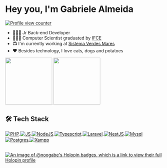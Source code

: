 <h1 align="left">Hey you, I'm Gabriele Almeida </h1>
<a href="https://github.com/noogabe">
    <p align="left"><img src="https://komarev.com/ghpvc/?username=noogabe&style=flat-square&color=blueviolet" alt="Profile view counter"/></p>
</a>

 - 👩🏽‍💻 Jr Back-end Developer
 - 👩🏽‍🎓 Computer Scientist graduated by [IFCE](https://ifce.edu.br/)
 - 📺 I'm currently working at [Sistema Verdes Mares](https://redeglobo.globo.com/tvverdesmares/)
 - ❤ Besides technology, I love cats, dogs and potatoes
<div style="display: inline_block">
  <a href="https://github.com/noogabe">
      <img height="150em" src="https://github-readme-stats.vercel.app/api?username=noogabe&show_icons=true&theme=dracula&include_all_commits=true&count_private=true"/>
      <img height="150em" src="https://github-readme-stats.vercel.app/api/top-langs/?username=noogabe&layout=compact&langs_count=7&theme=dracula"/>
  </a>
</div>
<h2 align="left">
    <a>🛠 Tech Stack</a>
</h2>
<div style="display: inline_block">
 <a href="https://github.com/noogabe">
     <div>
         <img align="center" alt="PHP" title="PHP" src="https://img.shields.io/badge/PHP-777BB4?style=for-the-badge&logo=php&logoColor=white"/>
         <img align="center" alt="JS" title="JS" src="https://img.shields.io/badge/javascript-%23323330.svg?style=for-the-badge&logo=javascript&logoColor=%23F7DF1E"/>
         <img align="center" alt="NodeJS" title="NodeJS" src="https://img.shields.io/badge/Node.js-43853D?style=for-the-badge&logo=node.js&logoColor=white"/>
         <img align="center" alt="Typescript" title="TS" src="https://img.shields.io/badge/typescript-%23007ACC.svg?style=for-the-badge&logo=typescript&logoColor=white"/>
         <img align="center" alt="Laravel" title="Laravel" src="https://img.shields.io/badge/Laravel-f9322c?style=for-the-badge&logo=laravel&logoColor=white"/>
         <img align="center" alt="NestJS" title="NestJS" src="https://img.shields.io/badge/nestjs-%23E0234E.svg?style=for-the-badge&logo=nestjs&logoColor=white"/>
         <img align="center" alt="Mysql" title="Mysql" src="https://img.shields.io/badge/MySQL-00000F?style=for-the-badge&logo=mysql&logoColor=white"/> 
         <img align="center" alt="Postgres" title="Postgres" src="https://img.shields.io/badge/postgres-%23316192.svg?style=for-the-badge&logo=postgresql&logoColor=white"/> 
         <img align="center" alt="Xampp" title="Xampp" src="https://img.shields.io/badge/Xampp-F37623?style=for-the-badge&logo=xampp&logoColor=white"/>
     </div><br>
 </a>
</div>

[![An image of @noogabe's Holopin badges, which is a link to view their full Holopin profile](https://holopin.me/noogabe)](https://holopin.io/@noogabe)





